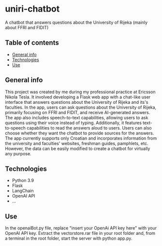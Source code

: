 # uniri-chatbot
A chatbot that answers questions about the University of Rijeka (mainly about FFRI and FIDIT)
## Table of contents
* [General info](#general-info)
* [Technologies](#technologies)
* [Use](#use)
## General info
This project was created by me during my professional practice at Ericsson Nikola Tesla. It involved developing a Flask web app with a chat-like user interface that answers questions about the University of Rijeka and its's faculties. In the app, users can ask questions about the University of Rijeka, primarily focusing on FFRI and FIDIT, and receive AI-generated answers. The app also includes speech-to-text capabilities, allowing users to ask questions using their voice instead of typing. Additionally, it features text-to-speech capabilities to read the answers aloud to users. Users can also choose whether they want the chatbot to provide sources for the answers. The app currently supports only Croatian and incorporates information from the university and faculties' websites, freshman guides, pamphlets, etc. However, the data can be easily modified to create a chatbot for virtually any purpose.
## Technologies
* Python 3.9
* Flask
* LangChain
* OpenAI API
* ...
## Use
In the openaiBot.py file, replace "insert your OpenAi API key here" with your OpenAI API key. Extract the vectorstore.rar file in your root folder and, from a terminal in the root folder, start the server with python app.py.
